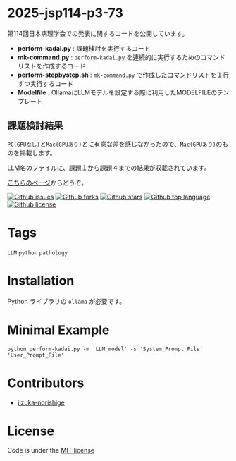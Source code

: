 # 2025-jsp114-p3-73

<!-- # Short Description -->

第114回日本病理学会での発表に関するコードを公開しています。

- **perform-kadai.py** : 課題検討を実行するコード
- **mk-command.py** : `perform-kadai.py` を連続的に実行するためのコマンドリストを作成するコード
- **perform-stepbystep.sh** : `mk-command.py` で作成したコマンドリストを１行ずつ実行するコード
- **Modelfile** : OllamaにLLMモデルを設定する際に利用したMODELFILEのテンプレート


## 課題検討結果

`PC(GPUなし)`と`Mac(GPUあり)`とに有意な差を感じなかったので、`Mac(GPUあり)`のものを掲載します。

LLM名のファイルに、課題１から課題４までの結果が収載されています。

<a href="https://iizuka-norishige.github.io/2025-jsp114-p3-73/result-index.html" target="_blank" >こちらのページ</a>からどうぞ。

<!-- # Badges -->

[![Github issues](https://img.shields.io/github/issues/iizuka-norishige/2025-jsp114-p3-73)](https://github.com/iizuka-norishige/2025-jsp114-p3-73/issues)
[![Github forks](https://img.shields.io/github/forks/iizuka-norishige/2025-jsp114-p3-73)](https://github.com/iizuka-norishige/2025-jsp114-p3-73/network/members)
[![Github stars](https://img.shields.io/github/stars/iizuka-norishige/2025-jsp114-p3-73)](https://github.com/iizuka-norishige/2025-jsp114-p3-73/stargazers)
[![Github top language](https://img.shields.io/github/languages/top/iizuka-norishige/2025-jsp114-p3-73)](https://github.com/iizuka-norishige/2025-jsp114-p3-73/)
[![Github license](https://img.shields.io/github/license/iizuka-norishige/2025-jsp114-p3-73)](https://github.com/iizuka-norishige/2025-jsp114-p3-73/)

# Tags

`LLM` `python` `pathology`

# Installation

Python ライブラリの `ollama` が必要です。

# Minimal Example
```
python perform-kadai.py -m 'LLM_model' -s 'System_Prompt_File' 'User_Prompt_File'
```

# Contributors

- [iizuka-norishige](https://github.com/iizuka-norishige)

<!-- CREATED_BY_LEADYOU_README_GENERATOR -->

# License

Code is under the [MIT license](https://choosealicense.com/licenses/mit/)
